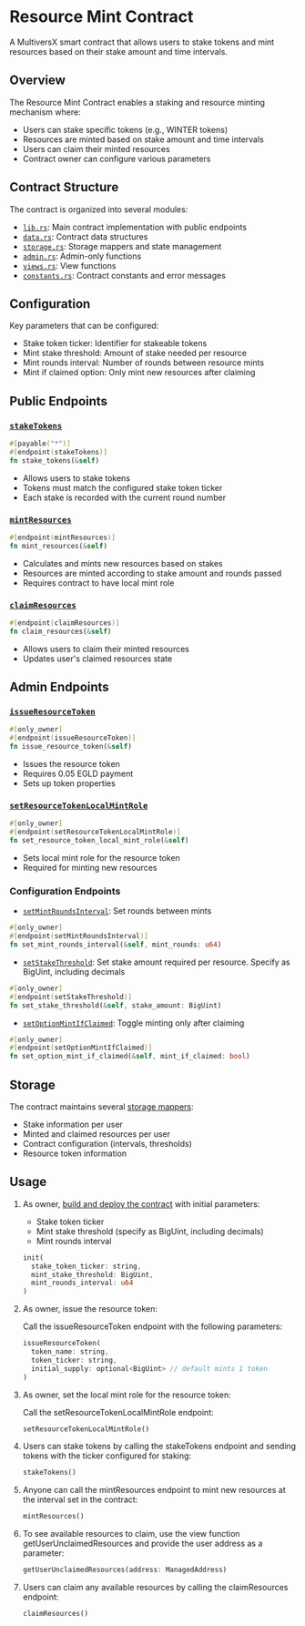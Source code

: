 # Resource Mint Contract

A MultiversX smart contract that allows users to stake tokens and mint resources based on their stake amount and time intervals.

## Overview

The Resource Mint Contract enables a staking and resource minting mechanism where:

- Users can stake specific tokens (e.g., WINTER tokens)
- Resources are minted based on stake amount and time intervals
- Users can claim their minted resources
- Contract owner can configure various parameters

## Contract Structure

The contract is organized into several modules:

- [`lib.rs`](src/lib.rs): Main contract implementation with public endpoints
- [`data.rs`](src/data.rs): Contract data structures
- [`storage.rs`](src/storage.rs): Storage mappers and state management
- [`admin.rs`](src/admin.rs): Admin-only functions
- [`views.rs`](src/views.rs): View functions
- [`constants.rs`](src/constants.rs): Contract constants and error messages

## Configuration

Key parameters that can be configured:

- Stake token ticker: Identifier for stakeable tokens
- Mint stake threshold: Amount of stake needed per resource
- Mint rounds interval: Number of rounds between resource mints
- Mint if claimed option: Only mint new resources after claiming

## Public Endpoints

### [`stakeTokens`](src/lib.rs)

```rust
#[payable("*")]
#[endpoint(stakeTokens)]
fn stake_tokens(&self)
```

- Allows users to stake tokens
- Tokens must match the configured stake token ticker
- Each stake is recorded with the current round number

### [`mintResources`](src/lib.rs)

```rust
#[endpoint(mintResources)]
fn mint_resources(&self)
```

- Calculates and mints new resources based on stakes
- Resources are minted according to stake amount and rounds passed
- Requires contract to have local mint role

### [`claimResources`](src/lib.rs)

```rust
#[endpoint(claimResources)]
fn claim_resources(&self)
```

- Allows users to claim their minted resources
- Updates user's claimed resources state

## Admin Endpoints

### [`issueResourceToken`](src/admin.rs)

```rust
#[only_owner]
#[endpoint(issueResourceToken)]
fn issue_resource_token(&self)
```

- Issues the resource token
- Requires 0.05 EGLD payment
- Sets up token properties

### [`setResourceTokenLocalMintRole`](src/admin.rs)

```rust
#[only_owner]
#[endpoint(setResourceTokenLocalMintRole)]
fn set_resource_token_local_mint_role(&self)
```

- Sets local mint role for the resource token
- Required for minting new resources

### Configuration Endpoints

- [`setMintRoundsInterval`](src/admin.rs): Set rounds between mints

```rust
#[only_owner]
#[endpoint(setMintRoundsInterval)]
fn set_mint_rounds_interval(&self, mint_rounds: u64)
```

- [`setStakeThreshold`](src/admin.rs): Set stake amount required per resource. Specify as BigUint, including decimals

```rust
#[only_owner]
#[endpoint(setStakeThreshold)]
fn set_stake_threshold(&self, stake_amount: BigUint)
```

- [`setOptionMintIfClaimed`](src/admin.rs): Toggle minting only after claiming

```rust
#[only_owner]
#[endpoint(setOptionMintIfClaimed)]
fn set_option_mint_if_claimed(&self, mint_if_claimed: bool)
```

## Storage

The contract maintains several [storage mappers](src/storage.rs):

- Stake information per user
- Minted and claimed resources per user
- Contract configuration (intervals, thresholds)
- Resource token information

## Usage

1. As owner, [build and deploy the contract](../README.md#building-the-contracts) with initial parameters:
   - Stake token ticker
   - Mint stake threshold (specify as BigUint, including decimals)
   - Mint rounds interval

   ```rust
   init(
     stake_token_ticker: string,
     mint_stake_threshold: BigUint,
     mint_rounds_interval: u64
   )
   ```

2. As owner, issue the resource token:

   Call the issueResourceToken endpoint with the following parameters:

   ```rust
   issueResourceToken(
     token_name: string,
     token_ticker: string,
     initial_supply: optional<BigUint> // default mints 1 token
   )
   ```

3. As owner, set the local mint role for the resource token:

   Call the setResourceTokenLocalMintRole endpoint:

   ```rust
   setResourceTokenLocalMintRole()
   ```

4. Users can stake tokens by calling the stakeTokens endpoint and sending tokens with the ticker configured for staking:

   ```rust
   stakeTokens()
   ```

5. Anyone can call the mintResources endpoint to mint new resources at the interval set in the contract:

   ```rust
   mintResources() 
   ```

6. To see available resources to claim, use the view function getUserUnclaimedResources and provide the user address as a parameter:

   ```rust
   getUserUnclaimedResources(address: ManagedAddress)
   ```

7. Users can claim any available resources by calling the claimResources endpoint:

   ```rust
   claimResources()
   ```
